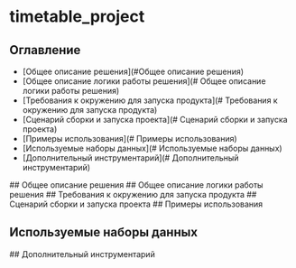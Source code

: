 # timetable_project
## Оглавление
- [Общее описание решения](#Общее описание решения)
- [Общее описание логики работы решения](# Общее описание логики работы решения)
- [Требования к окружению для запуска продукта](# Требования к окружению для запуска продукта)
- [Сценарий сборки и запуска проекта](# Сценарий сборки и запуска проекта)
- [Примеры использования](# Примеры использования)
- [Используемые наборы данных](# Используемые наборы данных)
- [Дополнительный инструментарий](# Дополнительный инструментарий)

<a name="Общее описание решения">
## Общее описание решения
  
</a>

<a name="Общее описание логики работы решения">
## Общее описание логики работы решения
  
</a>


<a name="твоё_название">
## Требования к окружению для запуска продукта
  
</a> 

<a name="твоё_название">
## Сценарий сборки и запуска проекта

</a> 

<a name="твоё_название">
## Примеры использования


## Используемые наборы данных
  

<a name="твоё_название">
## Дополнительный инструментарий
  
  </a> 





